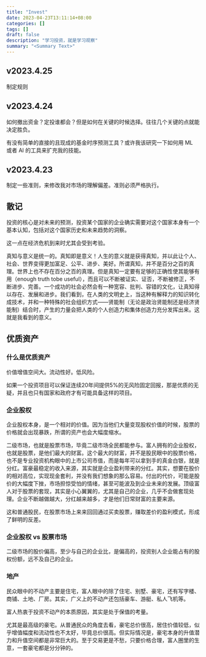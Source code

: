 ```yaml
---
title: "Invest"
date: 2023-04-23T13:11:14+08:00
categories: []
tags: []
draft: false
description: "学习投资，就是学习观察"
summary: "<Summary Text>"
---
```


## v2023.4.25

制定规则

## v2023.4.24

如何撤出资金？定投谁都会？但是如何在关键的时候选择。往往几个关键的点就能决定胜负。

有没有简单的直接的且现成的基金时序预测工具？或许我该研究一下如何用 ML 或者 AI 的工具来扩充我的技能。

## v2023.4.23

制定一些准则，来修改我对市场的理解偏差。准则必须严格执行。

## 散记

投资的核心是对未来的预测，投资某个国家的企业确实需要对这个国家本身有一个基本认知，包括对这个国家历史和未来趋势的洞察。

这一点在经济危机到来时尤其会受到考验。

真知与意义是统一的。真知即是意义！人生的意义就是获得真知，并以此让个人、社会、世界变得更加富足、公平、进步、美好。所谓真知，并不是百分之百的真理。世界上也不存在百分之百的真理。但是真知一定要有足够的正确性使其能够有用（enough truth tobe useful），而且可以不断被证实、证否，不断被修正，不断进步、完善。一个成功的社会必然会有一种宽容、批判、容错的文化，让真知得以存在、发展和进步。我们看到，在人类的文明史上，当这种有解释力的知识转化成技术，并和一种特殊的社会组织方式——贤能制（无论是政治贤能制还是经济贤能制）结合时，产生的力量会把人类的个人创造力和集体创造力充分发挥出来。这就是我看到的意义。

## 优质资产

### 什么是优质资产

价值增值空间大。流动性好。低风险。

如果一个投资项目可以保证连续20年间提供5%的无风险固定回报，那是优质的无疑，并且也只有国家和政府才有可能具备这样的项目。

### 企业股权

企业股权本身，是一个相对的价值。因为当他们大量变现股权价值的时候，股票的价格就会出现暴跌，所谓的资产也会大幅度缩水。

二级市场，也就是股票市场，毕竟二级市场全民都能参与。富人拥有的企业股权，也就是股票，是他们最大的财富。这个最大的财富，并不是股民眼中的股票价格，也不是专业投资机构眼中的上市公司市值，而是每年可以拿到手的真金白银，就是分红。富豪最稳定的收入来源，其实就是企业盈利带来的分红。其实，想要在股价的相对高位，实现现金套利，并没有我们想象的那么容易。付出的代价，可能是股价的大幅度下挫，市场担惊受怕的情绪，甚至可能波及到企业未来的发展。顶级富人对于股票的套现，其实是小心翼翼的，尤其是自己的企业，几乎不会做套现处理。企业不断越做越大，分红越来越多，才是他们日常财富的主要来源。

这和普通股民，在股票市场上来来回回通过买卖股票，赚取差价的盈利模式，形成了鲜明的反差。

### 企业股权 vs 股票市场

二级市场的股价偏高，至少与自己的企业比，是偏高的，投资别人企业能占有的股权份额，远不及自己的企业。

### 地产

民众眼中的不动产主要是住宅，富人眼中的除了住宅、别墅、豪宅，还有写字楼、商铺、土地、厂房。其实，广义上的不动产还包括豪车、游艇、私人飞机等。

富人热衷于投资不动产的本质原因，其实是处于保值的考量。

尤其是最高级的豪宅。从普通民众的角度去看，豪宅总价很高，居住价值较低，似乎增值幅度和流动性也不太好，毕竟总价很高。但实际情况是，豪宅本身的升值潜力和升值空间都是非常巨大的。至于交易更是不愁，只要价格合理，富人圈里的生意，一套豪宅都是分分钟的。

